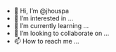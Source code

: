 - 👋 Hi, I’m @jhouspa
- 👀 I’m interested in ...
- 🌱 I’m currently learning ...
- 💞️ I’m looking to collaborate on ...
- 📫 How to reach me ...

<!---
jhouspa/jhouspa is a ✨ special ✨ repository because its `README.md` (this file) appears on your GitHub profile.
You can click the Preview link to take a look at your changes.
--->
